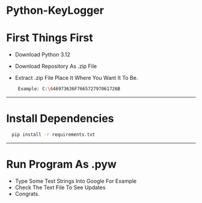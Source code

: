 # Python-KeyLogger

# First Things First

- Download Python 3.12
- Download Repository As .zip File
- Extract .zip File Place It Where You Want It To Be.
  
   ```bash
    Example: C:\646973636F766572797061726B
   ```
    
---

# Install Dependencies

  ```bash
    pip install -r requirements.txt
  ```

---

# Run Program As .pyw

- Type Some Test Strings Into Google For Example
- Check The Text File To See Updates
- Congrats.
